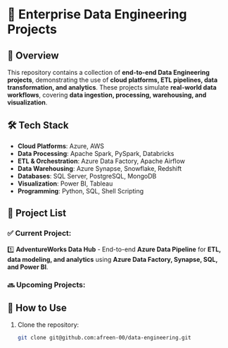# 🚀 Enterprise Data Engineering Projects

## 📌 Overview
This repository contains a collection of **end-to-end Data Engineering projects**, demonstrating the use of **cloud platforms, ETL pipelines, data transformation, and analytics**. These projects simulate **real-world data workflows**, covering **data ingestion, processing, warehousing, and visualization**.

## 🛠️ Tech Stack
- **Cloud Platforms**: Azure, AWS  
- **Data Processing**: Apache Spark, PySpark, Databricks  
- **ETL & Orchestration**: Azure Data Factory, Apache Airflow  
- **Data Warehousing**: Azure Synapse, Snowflake, Redshift  
- **Databases**: SQL Server, PostgreSQL, MongoDB  
- **Visualization**: Power BI, Tableau  
- **Programming**: Python, SQL, Shell Scripting  

## 📂 Project List
### ✅ **Current Project:**  
1️⃣ **AdventureWorks Data Hub** - End-to-end **Azure Data Pipeline** for **ETL, data modeling, and analytics** using **Azure Data Factory, Synapse, SQL, and Power BI**.  

### 🔜 **Upcoming Projects:**  

## 📖 How to Use
1. Clone the repository:  
   ```bash
   git clone git@github.com:afreen-00/data-engineering.git

